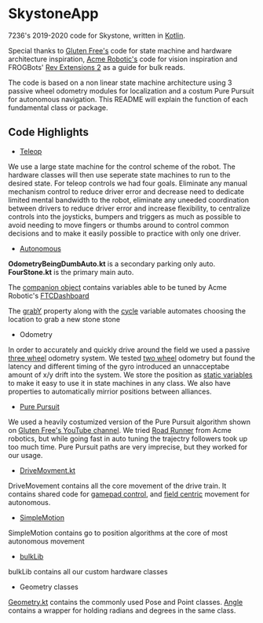 # SkystoneApp
7236's 2019-2020 code for Skystone, written in [Kotlin](https://kotlinlang.org/).

Special thanks to [Gluten Free's](https://bitbucket.org/PeterTheEarthling/ftcroverruckus/src/master/) code for state machine and hardware architecture inspiration, [Acme Robotic's](https://github.com/acmerobotics/relic-recovery) code for vision inspiration and FROGBots' [Rev Extensions 2](https://github.com/OpenFTC/RevExtensions2) as a guide for bulk reads.

The code is based on a non linear state machine architecture using 3 passive wheel odometry modules for localization and a costum Pure Pursuit for autonomous navigation. This README will explain the function of each fundamental class or package.

## Code Highlights
- [Teleop](TeamCode/src/main/java/org/firstinspires/ftc/teamcode/leaguebot/teleop/LeagueTeleOp.kt)
 
We use a large state machine for the control scheme of the robot. The hardware classes will then use seperate state machines to run to the desired state. For teleop controls we had four goals. Eliminate any manual mechanism control to reduce driver error and decrease need to dedicate limited mental bandwidth to the robot, eliminate any uneeded coordination between drivers to reduce driver error and increase flexibility, to centralize controls into the joysticks, bumpers and triggers as much as possible to avoid needing to move fingers or thumbs around to control common decisions and to make it easily possible to practice with only one driver.
  
  - [Autonomous](TeamCode/src/main/java/org/firstinspires/ftc/teamcode/leaguebot/autos/)
 
 **OdometryBeingDumbAuto.kt** is a secondary parking only auto. **FourStone.kt** is the primary main auto.
 
 The [companion object](TeamCode/src/main/java/org/firstinspires/ftc/teamcode/leaguebot/autos/FourStone.kt#L34) contains variables able to be tuned by Acme Robotic's [FTCDashboard](https://github.com/acmerobotics/ftc-dashboard)
 
 The [grabY](TeamCode/src/main/java/org/firstinspires/ftc/teamcode/leaguebot/autos/FourStone.kt#L91) property along with the [cycle](TeamCode/src/main/java/org/firstinspires/ftc/teamcode/leaguebot/autos/FourStone.kt#L89) variable automates choosing the location to grab a new stone stone

- Odometry

In order to accurately and quickly drive around the field we used a passive [three wheel]() odometry system. We tested [two wheel]() odometry but found the latency and different timing of the gyro introduced an unnacceptabe amount of x/y drift into the system. We store the position as [static variables](TeamCode/src/main/java/org/firstinspires/ftc/teamcode/movement/basicDriveFunctions/DrivePosition.kt) to make it easy to use it in state machines in any class. We also have properties to automatically mirrior positions between alliances.

- [Pure Pursuit](https://github.com/RechargedGreen/SkystoneApp/blob/master/TeamCode/src/main/java/org/firstinspires/ftc/teamcode/movement/PurePursuit.kt)

We used a heavily costumized version of the Pure Pursuit algorithm shown on [Gluten Free's YouTube channel](https://www.youtube.com/user/ElectricWizzz). We tried [Road Runner](https://github.com/acmerobotics/road-runner) from Acme robotics, but while going fast in auto tuning the trajectry followers took up too much time. Pure Pursuit paths are very imprecise, but they worked for our usage.

- [DriveMovment.kt](TeamCode/src/main/java/org/firstinspires/ftc/teamcode/movement/basicDriveFunctions/DriveMovement.kt)

DriveMovement contains all the core movement of the drive train. It contains shared code for [gamepad control](TeamCode/src/main/java/org/firstinspires/ftc/teamcode/movement/basicDriveFunctions/DriveMovement.kt#L65), and [field centric](TeamCode/src/main/java/org/firstinspires/ftc/teamcode/movement/basicDriveFunctions/DriveMovement.kt#L48) movement for autonomous.

- [SimpleMotion](https://github.com/RechargedGreen/SkystoneApp/blob/master/TeamCode/src/main/java/org/firstinspires/ftc/teamcode/movement/SimpleMotion.kt) 

SimpleMotion contains go to position algorithms at the core of most autonomous movement

- [bulkLib](SkystoneApp/TeamCode/src/main/java/org/firstinspires/ftc/teamcode/bulkLib/
) 

bulkLib contains all our custom hardware classes

- Geometry classes

[Geometry.kt](TeamCode/src/main/java/org/firstinspires/ftc/teamcode/field/Geometry.kt) contains the commonly used Pose and Point classes. [Angle](TeamCode/src/main/java/org/firstinspires/ftc/teamcode/movement/Angle.kt) contains a wrapper for holding radians and degrees in the same class.


